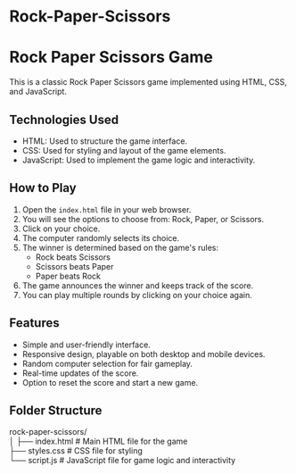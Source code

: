 # Rock-Paper-Scissors
# Rock Paper Scissors Game

This is a classic Rock Paper Scissors game implemented using HTML, CSS, and JavaScript.

## Technologies Used

- HTML: Used to structure the game interface.
- CSS: Used for styling and layout of the game elements.
- JavaScript: Used to implement the game logic and interactivity.

## How to Play

1. Open the `index.html` file in your web browser.
2. You will see the options to choose from: Rock, Paper, or Scissors.
3. Click on your choice.
4. The computer randomly selects its choice.
5. The winner is determined based on the game's rules:
   - Rock beats Scissors
   - Scissors beats Paper
   - Paper beats Rock
6. The game announces the winner and keeps track of the score.
7. You can play multiple rounds by clicking on your choice again.

## Features

- Simple and user-friendly interface.
- Responsive design, playable on both desktop and mobile devices.
- Random computer selection for fair gameplay.
- Real-time updates of the score.
- Option to reset the score and start a new game.

## Folder Structure

rock-paper-scissors/<br/>
│
├── index.html # Main HTML file for the game <br/>
├── styles.css # CSS file for styling <br/>
└── script.js # JavaScript file for game logic and interactivity
